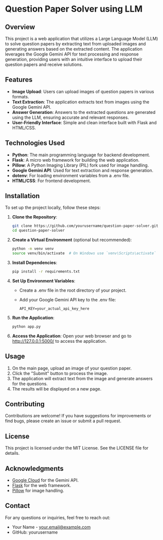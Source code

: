 # Question Paper Solver using LLM

## Overview

This project is a web application that utilizes a Large Language Model (LLM) to solve question papers by extracting text from uploaded images and generating answers based on the extracted content. The application leverages the Google Gemini API for text processing and response generation, providing users with an intuitive interface to upload their question papers and receive solutions.

## Features

- **Image Upload**: Users can upload images of question papers in various formats.
- **Text Extraction**: The application extracts text from images using the Google Gemini API.
- **Answer Generation**: Answers to the extracted questions are generated using the LLM, ensuring accurate and relevant responses.
- **User-Friendly Interface**: Simple and clean interface built with Flask and HTML/CSS.

## Technologies Used

- **Python**: The main programming language for backend development.
- **Flask**: A micro web framework for building the web application.
- **Pillow**: A Python Imaging Library (PIL) fork used for image handling.
- **Google Gemini API**: Used for text extraction and response generation.
- **dotenv**: For loading environment variables from a .env file.
- **HTML/CSS**: For frontend development.

## Installation

To set up the project locally, follow these steps:

1. **Clone the Repository**:

   ```bash
   git clone https://github.com/yourusername/question-paper-solver.git
   cd question-paper-solver
   ```

2. **Create a Virtual Environment** (optional but recommended):

   ```bash
   python -m venv venv
   source venv/bin/activate  # On Windows use `venv\Scripts\activate`
   ```

3. **Install Dependencies**:

   ```bash
   pip install -r requirements.txt
   ```

4. **Set Up Environment Variables**:

   - Create a .env file in the root directory of your project.
   - Add your Google Gemini API key to the .env file:

     ```
     API_KEY=your_actual_api_key_here
     ```

5. **Run the Application**:

   ```bash
   python app.py
   ```

6. **Access the Application**:
   Open your web browser and go to http://127.0.0.1:5000/ to access the application.

## Usage

1. On the main page, upload an image of your question paper.
2. Click the "Submit" button to process the image.
3. The application will extract text from the image and generate answers for the questions.
4. The results will be displayed on a new page.

## Contributing

Contributions are welcome! If you have suggestions for improvements or find bugs, please create an issue or submit a pull request.

## License

This project is licensed under the MIT License. See the LICENSE file for details.

## Acknowledgments

- [Google Cloud](https://cloud.google.com/) for the Gemini API.
- [Flask](https://flask.palletsprojects.com/) for the web framework.
- [Pillow](https://python-pillow.org/) for image handling.

## Contact

For any questions or inquiries, feel free to reach out:

- Your Name - your.email@example.com
- GitHub: yourusername
